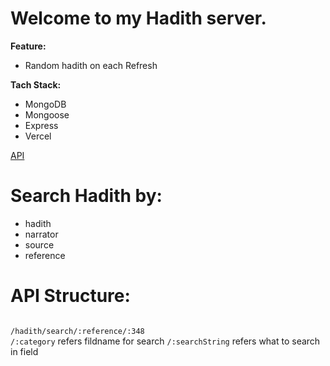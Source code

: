 # Welcome to my Hadith server.

<b>Feature:</b>
<ul>
<li>Random hadith on each Refresh</li>
</ul>


<b>Tach Stack:</b>
<ul>
<li>MongoDB</li>
<li>Mongoose</li>
<li>Express</li>
<li>Vercel</li>
</ul>

[API](https://random-hadith-server.vercel.app/random-hadith)

# Search Hadith by:

<ul>
<li>hadith</li>
<li>narrator</li>
<li>source</li>
<li>reference</li>
</ul>

# API Structure:
<code>
/hadith/search/:reference/:348
</code>
<code>/:category</code> refers fildname for search
<code>/:searchString</code> refers what to search in field
